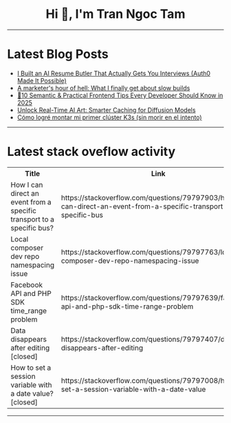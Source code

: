 <h1 align="center">Hi 👋, I'm Tran Ngoc Tam</h1>

---

# Latest Blog Posts 
<!-- BLOG-POST-LIST:START -->
- [I Built an AI Resume Butler That Actually Gets You Interviews &lpar;Auth0 Made It Possible&rpar;](https://dev.to/varshithvhegde/i-built-an-ai-resume-butler-that-actually-gets-you-interviews-auth0-made-it-possible-2n0d)
- [A marketer&#39;s hour of hell: What I finally get about slow builds](https://dev.to/depot/a-marketers-hour-of-hell-what-i-finally-get-about-slow-builds-4jg4)
- [🧠10 Semantic &amp; Practical Frontend Tips Every Developer Should Know in 2025](https://dev.to/priyanshu_buley/10-semantic-practical-frontend-tips-every-developer-should-know-in-2025-5e8m)
- [Unlock Real-Time AI Art: Smarter Caching for Diffusion Models](https://dev.to/arvind_sundararajan/unlock-real-time-ai-art-smarter-caching-for-diffusion-models-984)
- [Cómo logré montar mi primer clúster K3s &lpar;sin morir en el intento&rpar;](https://dev.to/0511cynthia/como-logre-montar-mi-primer-cluster-k3s-sin-morir-en-el-intento-5be2)
<!-- BLOG-POST-LIST:END -->

---

# Latest stack oveflow activity
<table>
  <tr><th>Title</th><th>Link</th></tr>
  <!-- STACKOVERFLOW:START --><tr><td>How I can direct an event from a specific transport to a specific bus?</td><td>https://stackoverflow.com/questions/79797903/how-i-can-direct-an-event-from-a-specific-transport-to-a-specific-bus</td></tr><tr><td>Local composer dev repo namespacing issue</td><td>https://stackoverflow.com/questions/79797763/local-composer-dev-repo-namespacing-issue</td></tr><tr><td>Facebook API and PHP SDK time_range problem</td><td>https://stackoverflow.com/questions/79797639/facebook-api-and-php-sdk-time-range-problem</td></tr><tr><td>Data disappears after editing [closed]</td><td>https://stackoverflow.com/questions/79797407/data-disappears-after-editing</td></tr><tr><td>How to set a session variable with a date value? [closed]</td><td>https://stackoverflow.com/questions/79797008/how-to-set-a-session-variable-with-a-date-value</td></tr><!-- STACKOVERFLOW:END -->
</table>

---


